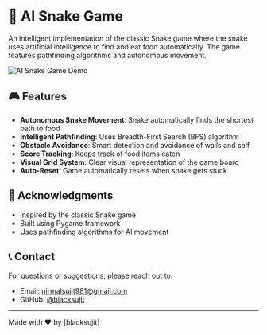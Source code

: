 # 🐍 AI Snake Game

An intelligent implementation of the classic Snake game where the snake uses artificial intelligence to find and eat food automatically. The game features pathfinding algorithms and autonomous movement.

![AI Snake Game Demo](snake-tutorial-13.gif)

## 🎮 Features

- **Autonomous Snake Movement**: Snake automatically finds the shortest path to food
- **Intelligent Pathfinding**: Uses Breadth-First Search (BFS) algorithm
- **Obstacle Avoidance**: Smart detection and avoidance of walls and self
- **Score Tracking**: Keeps track of food items eaten
- **Visual Grid System**: Clear visual representation of the game board
- **Auto-Reset**: Game automatically resets when snake gets stuck
 
## 👏 Acknowledgments

- Inspired by the classic Snake game
- Built using Pygame framework
- Uses pathfinding algorithms for AI movement

## 📞 Contact

For questions or suggestions, please reach out to:
- Email: nirmalsujit981@gmail.com
- GitHub: [@blacksujit](https://github.com/blacksujit)

---
Made with ❤️ by [blacksujit]
